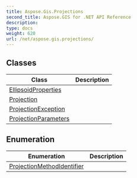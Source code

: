 ```yaml
---
title: Aspose.Gis.Projections
second_title: Aspose.GIS for .NET API Reference
description: 
type: docs
weight: 620
url: /net/aspose.gis.projections/
---
```



## Classes

| Class | Description |
| --- | --- |
| [EllipsoidProperties](./ellipsoidproperties/) |  |
| [Projection](./projection/) |  |
| [ProjectionException](./projectionexception/) |  |
| [ProjectionParameters](./projectionparameters/) |  |
## Enumeration

| Enumeration | Description |
| --- | --- |
| [ProjectionMethodIdentifier](./projectionmethodidentifier/) |  |


